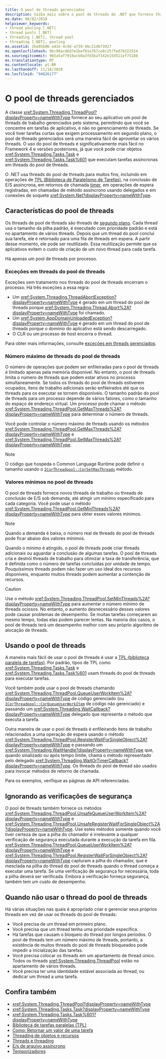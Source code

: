 ```yaml
---
title: O pool de threads gerenciados
description: Saiba mais sobre o pool de threads do .NET que fornece threads de trabalho em segundo plano
ms.date: 08/02/2018
helpviewer_keywords:
- thread pooling [.NET]
- thread pools [.NET]
- threading [.NET], thread pool
- threading [.NET], pooling
ms.assetid: 2be05b06-a42e-4c9d-a739-96c21d673927
ms.openlocfilehash: 9bc90acd6d7e1bef81e767ce8c257fed78322554
ms.sourcegitcommit: 965a5af7918acb0a3fd3baf342e15d511ef75188
ms.translationtype: MT
ms.contentlocale: pt-BR
ms.lasthandoff: 11/18/2020
ms.locfileid: "94826177"
---
```

# <a name="the-managed-thread-pool"></a>O pool de threads gerenciados

A classe <xref:System.Threading.ThreadPool?displayProperty=nameWithType> fornece ao seu aplicativo um pool de threads de trabalho gerenciados pelo sistema, permitindo que você se concentre em tarefas de aplicativo, e não no gerenciamento de threads. Se você tiver tarefas curtas que exigem processamento em segundo plano, o pool de threads gerenciados será uma maneira fácil de aproveitar os vários threads. O uso do pool de threads é significativamente mais fácil no Framework 4 e versões posteriores, já que você pode criar objetos <xref:System.Threading.Tasks.Task> e <xref:System.Threading.Tasks.Task%601> que executam tarefas assíncronas em threads do pool de threads.  
  
O .NET usa threads do pool de threads para muitos fins, incluindo em operações de [TPL (Biblioteca de Paralelismo de Tarefas)](../parallel-programming/task-parallel-library-tpl.md), na conclusão de E/S assíncrona, em retornos de chamada [timer](timers.md), em operações de espera registradas, em chamadas de método assíncrono usando delegados e em conexões de soquete <xref:System.Net?displayProperty=nameWithType>.  

## <a name="thread-pool-characteristics"></a>Características do pool de threads

Os threads de pool de threads são threads de [segundo plano](foreground-and-background-threads.md). Cada thread usa o tamanho da pilha padrão, é executado com prioridade padrão e está no apartamento de vários threads. Depois que um thread do pool conclui sua tarefa, ele é retornado para uma fila de threads em espera. A partir desse momento, ele pode ser reutilizado. Essa reutilização permite que os aplicativos evitem o custo de criação de um novo thread para cada tarefa.
  
Há apenas um pool de threads por processo.  
  
### <a name="exceptions-in-thread-pool-threads"></a>Exceções em threads do pool de threads

Exceções sem tratamento nos threads do pool de threads encerram o processo. Há três exceções a essa regra:  
  
- Um <xref:System.Threading.ThreadAbortException?displayProperty=nameWithType> é gerado em um thread do pool de threads porque <xref:System.Threading.Thread.Abort%2A?displayProperty=nameWithType> foi chamado.  
- Um <xref:System.AppDomainUnloadedException?displayProperty=nameWithType> é gerado em um thread do pool de threads porque o domínio do aplicativo está sendo descarregado.  
- O CLR ou um processo de host encerra o thread.  
  
Para obter mais informações, consulte [exceções em threads gerenciados](exceptions-in-managed-threads.md).  
  
### <a name="maximum-number-of-thread-pool-threads"></a>Número máximo de threads do pool de threads

O número de operações que podem ser enfileiradas para o pool de threads é limitado apenas pela memória disponível. No entanto, o pool de threads limita o número de threads que podem estar ativos no processo simultaneamente. Se todos os threads do pool de threads estiverem ocupados, itens de trabalho adicionais serão enfileirados até que os threads para os executar se tornem disponíveis. O tamanho padrão do pool de threads para um processo depende de vários fatores, como o tamanho do espaço de endereço virtual. Um processo pode chamar o método <xref:System.Threading.ThreadPool.GetMaxThreads%2A?displayProperty=nameWithType> para determinar o número de threads.  
  
Você pode controlar o número máximo de threads usando os métodos <xref:System.Threading.ThreadPool.GetMaxThreads%2A?displayProperty=nameWithType> e <xref:System.Threading.ThreadPool.SetMaxThreads%2A?displayProperty=nameWithType>.  

> [!NOTE]
> O código que hospeda o Common Language Runtime pode definir o tamanho usando o [`ICorThreadpool::CorSetMaxThreads`](../../framework/unmanaged-api/hosting/icorthreadpool-corsetmaxthreads-method.md) método.  
  
### <a name="thread-pool-minimums"></a>Valores mínimos no pool de threads

O pool de threads fornece novos threads de trabalho ou threads de conclusão de E/S sob demanda, até atingir um mínimo especificado para cada categoria. Você pode usar o método <xref:System.Threading.ThreadPool.GetMinThreads%2A?displayProperty=nameWithType> para obter esses valores mínimos.  
  
> [!NOTE]
> Quando a demanda é baixa, o número real de threads do pool de threads pode ficar abaixo dos valores mínimos.  
  
Quando o mínimo é atingido, o pool de threads pode criar threads adicionais ou aguardar a conclusão de algumas tarefas. O pool de threads cria e destrói threads de trabalho para otimizar a taxa de transferência, que é definida como o número de tarefas concluídas por unidade de tempo. Pouquíssimos threads podem não fazer um uso ideal dos recursos disponíveis, enquanto muitos threads podem aumentar a contenção de recursos.  
  
> [!CAUTION]
> Use o método <xref:System.Threading.ThreadPool.SetMinThreads%2A?displayProperty=nameWithType> para aumentar o número mínimo de threads ociosos. No entanto, o aumento desnecessário desses valores pode causar problemas de desempenho. Se muitas tarefas começarem ao mesmo tempo, todas elas podem parecer lentas. Na maioria dos casos, o pool de threads terá um desempenho melhor com seu próprio algoritmo de alocação de threads.  

## <a name="using-the-thread-pool"></a>Usando o pool de threads

A maneira mais fácil de usar o pool de threads é usar a [TPL (biblioteca paralela de tarefas)](../parallel-programming/task-parallel-library-tpl.md). Por padrão, tipos de TPL como <xref:System.Threading.Tasks.Task> e <xref:System.Threading.Tasks.Task%601> usam threads do pool de threads para executar tarefas.

Você também pode usar o pool de threads chamando <xref:System.Threading.ThreadPool.QueueUserWorkItem%2A?displayProperty=nameWithType> de código gerenciado (ou [`ICorThreadpool::CorQueueUserWorkItem`](../../framework/unmanaged-api/hosting/icorthreadpool-corqueueuserworkitem-method.md) de código não gerenciado) e passando um <xref:System.Threading.WaitCallback?displayProperty=nameWithType> delegado que representa o método que executa a tarefa.

Outra maneira de usar o pool de threads é enfileirando itens de trabalho relacionados a uma operação de espera usando o método <xref:System.Threading.ThreadPool.RegisterWaitForSingleObject%2A?displayProperty=nameWithType> e passando um <xref:System.Threading.WaitHandle?displayProperty=nameWithType> que, quando sinalizado ou após tempo limite, chama o método representado pelo delegado <xref:System.Threading.WaitOrTimerCallback?displayProperty=nameWithType>. Os threads do pool de thread são usados para invocar métodos de retorno de chamada.  

Para os exemplos, verifique as páginas de API referenciadas.
  
## <a name="skipping-security-checks"></a>Ignorando as verificações de segurança

O pool de threads também fornece os métodos <xref:System.Threading.ThreadPool.UnsafeQueueUserWorkItem%2A?displayProperty=nameWithType> e <xref:System.Threading.ThreadPool.UnsafeRegisterWaitForSingleObject%2A?displayProperty=nameWithType>. Use estes métodos somente quando você tiver certeza de que a pilha do chamador é irrelevante a qualquer verificação de segurança executada durante a execução da tarefa em fila. <xref:System.Threading.ThreadPool.QueueUserWorkItem%2A?displayProperty=nameWithType> e <xref:System.Threading.ThreadPool.RegisterWaitForSingleObject%2A?displayProperty=nameWithType> capturam a pilha do chamador, que é mesclada na pilha do thread do pool de threads quando o thread começa a executar uma tarefa. Se uma verificação de segurança for necessária, toda a pilha deverá ser verificada. Embora a verificação forneça segurança, também tem um custo de desempenho.  

## <a name="when-not-to-use-thread-pool-threads"></a>Quando não usar o thread do pool de threads

Há várias situações nas quais é apropriado criar e gerenciar seus próprios threads em vez de usar os threads do pool de threads:  
  
- Você precisa de um thread em primeiro plano.  
- Você precisa que um thread tenha uma prioridade específica.  
- Há tarefas que causam o bloqueio do thread por longos períodos. O pool de threads tem um número máximo de threads, portanto, a existência de muitos threads do pool de threads bloqueados pode impedir a inicialização das tarefas.  
- Você precisa colocar os threads em um apartamento de thread único. Todos os threads <xref:System.Threading.ThreadPool> estão no apartamento de vários threads.  
- Você precisa ter uma identidade estável associada ao thread, ou dedicar um thread a uma tarefa.  
  
## <a name="see-also"></a>Confira também

- <xref:System.Threading.ThreadPool?displayProperty=nameWithType>
- <xref:System.Threading.Tasks.Task?displayProperty=nameWithType>
- <xref:System.Threading.Tasks.Task%601?displayProperty=nameWithType>
- [Biblioteca de tarefas paralelas (TPL)](../parallel-programming/task-parallel-library-tpl.md)
- [Como: Retornar um valor de uma tarefa](../parallel-programming/how-to-return-a-value-from-a-task.md)
- [Threading de objetos e recursos](threading-objects-and-features.md)
- [Threads e threading](threads-and-threading.md)
- [E/s de arquivo assíncrono](../io/asynchronous-file-i-o.md)
- [Temporizadores](timers.md)
